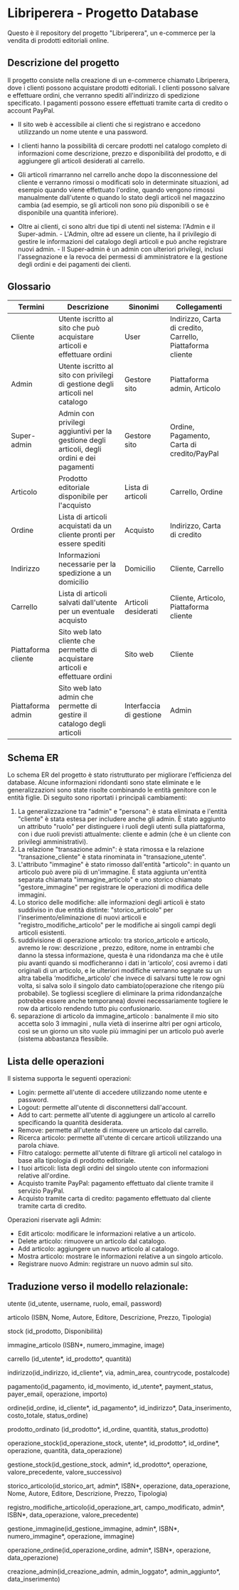 # Libriperera - Progetto Database

Questo è il repository del progetto "Libriperera", un e-commerce per la vendita di prodotti editoriali online.

## Descrizione del progetto

Il progetto consiste nella creazione di un e-commerce chiamato Libriperera, dove i clienti possono acquistare prodotti editoriali. I clienti possono salvare e effettuare ordini, che verranno spediti all'indirizzo di spedizione specificato. I pagamenti possono essere effettuati tramite carta di credito o account PayPal.

 - Il sito web è accessibile ai clienti che si registrano e accedono utilizzando un nome utente e una password.
 -  I clienti hanno la possibilità di cercare prodotti nel catalogo completo di informazioni come descrizione, prezzo e disponibilità del prodotto, e di aggiungere gli articoli desiderati al carrello.
 -  Gli articoli rimarranno nel carrello anche dopo la disconnessione del cliente e verranno rimossi o modificati solo in determinate situazioni, ad esempio quando viene effettuato l'ordine, quando vengono rimossi manualmente dall'utente o quando lo stato degli articoli nel magazzino cambia (ad esempio, se gli articoli non sono più disponibili o se è disponibile una quantità inferiore).

- Oltre ai clienti, ci sono altri due tipi di utenti nel sistema: l'Admin e il Super-admin.
       - L'Admin, oltre ad essere un cliente, ha il privilegio di gestire le informazioni del catalogo degli articoli e può anche registrare nuovi admin.
       - Il Super-admin è un admin con ulteriori privilegi, inclusi l'assegnazione e la revoca dei permessi di amministratore e la gestione degli ordini e dei pagamenti dei clienti.

## Glossario

Termini  | Descrizione | Sinonimi | Collegamenti
-------- | ----------- | -------- | ------------
Cliente | Utente iscritto al sito che può acquistare articoli e effettuare ordini | User | Indirizzo, Carta di credito, Carrello, Piattaforma cliente
Admin | Utente iscritto al sito con privilegi di gestione degli articoli nel catalogo | Gestore sito | Piattaforma admin, Articolo
Super-admin | Admin con privilegi aggiuntivi per la gestione degli articoli, degli ordini e dei pagamenti | Gestore sito | Ordine, Pagamento, Carta di credito/PayPal
Articolo | Prodotto editoriale disponibile per l'acquisto | Lista di articoli | Carrello, Ordine
Ordine | Lista di articoli acquistati da un cliente pronti per essere spediti | Acquisto | Indirizzo, Carta di credito
Indirizzo | Informazioni necessarie per la spedizione a un domicilio | Domicilio | Cliente, Carrello
Carrello | Lista di articoli salvati dall'utente per un eventuale acquisto | Articoli desiderati | Cliente, Articolo, Piattaforma cliente
Piattaforma cliente | Sito web lato cliente che permette di acquistare articoli e effettuare ordini | Sito web | Cliente
Piattaforma admin | Sito web lato admin che permette di gestire il catalogo degli articoli | Interfaccia di gestione | Admin

## Schema ER

Lo schema ER del progetto è stato ristrutturato per migliorare l'efficienza del database. Alcune informazioni ridondanti sono state eliminate e le generalizzazioni sono state risolte combinando le entità genitore con le entità figlie. Di seguito sono riportati i principali cambiamenti:

1. La generalizzazione tra "admin" e "persona":  è stata eliminata e l'entità "cliente" è stata estesa per includere anche gli admin. È stato aggiunto un attributo "ruolo" per distinguere i ruoli degli utenti sulla piattaforma, con i due ruoli previsti attualmente: cliente e admin (che è un cliente con privilegi amministrativi).
2. La relazione "transazione admin": è stata rimossa e la relazione "transazione_cliente" è stata rinominata in "transazione_utente".
3. L'attributo "immagine" è stato rimosso dall'entità "articolo": in quanto un articolo può avere più di un'immagine. È stata aggiunta un'entità separata chiamata "immagine_articolo" e uno storico chiamato "gestore_immagine" per registrare le operazioni di modifica delle immagini.
4. Lo storico delle modifiche: alle informazioni degli articoli è stato suddiviso in due entità distinte: "storico_articolo" per l'inserimento/eliminazione di nuovi articoli e "registro_modifiche_articolo" per le modifiche ai singoli campi degli articoli esistenti.
5. suddivisione di operazione articolo: tra storico_articolo e articolo, avremo le row: descrizione , prezzo, editore, nome in entrambi che danno la stessa informazione, questa è una ridondanza ma che è utile piu avanti quando si modficheranno i dati in ‘articolo’, cosi avremo i dati originali di un articolo, e le ulteriori modifiche verranno segnate su un altra tabella ‘modifiche_articolo’ che invece di salvarsi tutte le row ogni volta, si salva solo il singolo dato cambiato(operazione che ritengo più probabile). Se togliessi scegliere di eliminare la prima ridondanza(che potrebbe essere anche temporanea) dovrei necessariamente togliere le row da articolo rendendo tutto piu confusionario.
6. separazione di articolo da  immagine_articolo : banalmente il mio sito accetta solo 3 immagini , nulla vietà di inserirne altri per ogni articolo, così se un giorno un sito vuole più immagini per un articolo può averle (sistema abbastanza flessibile.


## Lista delle operazioni

Il sistema supporta le seguenti operazioni:

- Login: permette all'utente di accedere utilizzando nome utente e password.
- Logout: permette all'utente di disconnettersi dall'account.
- Add to cart: permette all'utente di aggiungere un articolo al carrello specificando la quantità desiderata.
- Remove: permette all'utente di rimuovere un articolo dal carrello.
- Ricerca articolo: permette all'utente di cercare articoli utilizzando una parola chiave.
- Filtro catalogo: permette all'utente di filtrare gli articoli nel catalogo in base alla tipologia di prodotto editoriale.
- I tuoi articoli: lista degli ordini del singolo utente con informazioni relative all'ordine.
- Acquisto tramite PayPal: pagamento effettuato dal cliente tramite il servizio PayPal.
- Acquisto tramite carta di credito: pagamento effettuato dal cliente tramite carta di credito.

Operazioni riservate agli Admin:

- Edit articolo: modificare le informazioni relative a un articolo.
- Delete articolo: rimuovere un articolo dal catalogo.
- Add articolo: aggiungere un nuovo articolo al catalogo.
- Mostra articolo: mostrare le informazioni relative a un singolo articolo.
- Registrare nuovo Admin: registrare un nuovo admin sul sito.

## Traduzione verso il modello relazionale:

utente (id_utente, username, ruolo, email, password)

articolo (ISBN, Nome, Autore, Editore, Descrizione, Prezzo, Tipologia)

stock (id_prodotto, Disponibilità)

immagine_articolo (ISBN*, numero_immagine, image)

carrello (id_utente*, id_prodotto*, quantità)

indirizzo(id_indirizzo, id_cliente*, via, admin_area, countrycode, postalcode)

pagamento(id_pagamento, id_movimento, id_utente*, payment_status, payer_email, operazione, importo)

ordine(id_ordine, id_cliente*, id_pagamento*, id_indirizzo*, Data_inserimento, costo_totale, status_ordine)

prodotto_ordinato (id_prodotto*, id_ordine, quantità, status_prodotto)

operazione_stock(id_operazione_stock, utente*, id_prodotto*, id_ordine*, operazione, quantità, data_operazione)

gestione_stock(id_gestione_stock, admin*, id_prodotto*, operazione, valore_precedente, valore_successivo)

storico_articolo(id_storico_art, admin*, ISBN*, operazione, data_operazione, Nome, Autore, Editore, Descrizione, Prezzo, Tipologia)

registro_modifiche_articolo(id_operazione_art, campo_modificato, admin*, ISBN*, data_operazione, valore_precedente)

gestione_immagine(id_gestione_immagine, admin*, ISBN*, numero_immagine*, operazione, immagine)

operazione_ordine(id_operazione_ordine, admin*, ISBN*, operazione, data_operazione)

creazione_admin(id_creazione_admin, admin_loggato*, admin_aggiunto*, data_inserimento)
